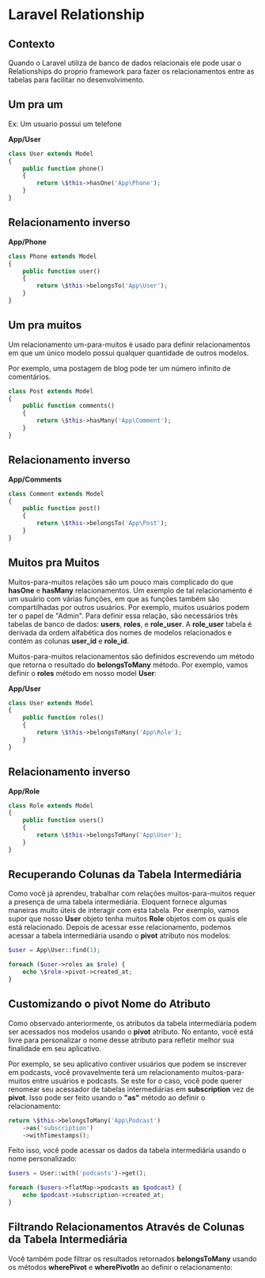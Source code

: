 # Laravel Relationship

## Contexto

Quando o Laravel utiliza de banco de dados relacionais ele pode usar o Relationships do proprio framework para fazer os relacionamentos entre as tabelas para facilitar no desenvolvimento.

## Um pra um

Ex: Um usuario possui um telefone

**App/User**

```php
class User extends Model
{
    public function phone()
    {
        return \$this->hasOne('App\Phone');
    }
}
```

## Relacionamento inverso

**App/Phone**

```php
class Phone extends Model
{
    public function user()
    {
        return \$this->belongsTo('App\User');
    }
}
```

## Um pra muitos

Um relacionamento um-para-muitos é usado para definir relacionamentos em que um único modelo possui qualquer quantidade de outros modelos.

Por exemplo, uma postagem de blog pode ter um número infinito de comentários.

```php
class Post extends Model
{
    public function comments()
    {
        return \$this->hasMany('App\Comment');
    }
}
```

## Relacionamento inverso

**App/Comments**

```php
class Comment extends Model
{
    public function post()
    {
        return \$this->belongsTo('App\Post');
    }
}
```

## Muitos pra Muitos

Muitos-para-muitos relações são um pouco mais complicado do que **hasOne** e **hasMany** relacionamentos. Um exemplo de tal relacionamento é um usuário com várias funções, em que as funções também são compartilhadas por outros usuários. Por exemplo, muitos usuários podem ter o papel de "Admin". Para definir essa relação, são necessários três tabelas de banco de dados: **users**, **roles**, e **role_user**. A **role_user** tabela é derivada da ordem alfabética dos nomes de modelos relacionados e contém as colunas **user_id** e **role_id**.

Muitos-para-muitos relacionamentos são definidos escrevendo um método que retorna o resultado do **belongsToMany** método. Por exemplo, vamos definir o **roles** método em nosso model **User**:

**App/User**

```php
class User extends Model
{
    public function roles()
    {
        return \$this->belongsToMany('App\Role');
    }
}
```

## Relacionamento inverso

**App/Role**

```php
class Role extends Model
{
    public function users()
    {
        return \$this->belongsToMany('App\User');
    }
}
```

## Recuperando Colunas da Tabela Intermediária

Como você já aprendeu, trabalhar com relações muitos-para-muitos requer a presença de uma tabela intermediária. Eloquent fornece algumas maneiras muito úteis de interagir com esta tabela. Por exemplo, vamos supor que nosso **User** objeto tenha muitos **Role** objetos com os quais ele está relacionado. Depois de acessar esse relacionamento, podemos acessar a tabela intermediária usando o **pivot** atributo nos modelos:

```php
$user = App\User::find(1);

foreach ($user->roles as $role) {
    echo \$role->pivot->created_at;
}
```

## Customizando o pivot Nome do Atributo

Como observado anteriormente, os atributos da tabela intermediária podem ser acessados ​​nos modelos usando o **pivot** atributo. No entanto, você está livre para personalizar o nome desse atributo para refletir melhor sua finalidade em seu aplicativo.

Por exemplo, se seu aplicativo contiver usuários que podem se inscrever em podcasts, você provavelmente terá um relacionamento muitos-para-muitos entre usuários e podcasts. Se este for o caso, você pode querer renomear seu acessador de tabelas intermediárias em **subscription** vez de **pivot**. Isso pode ser feito usando o **"as"** método ao definir o relacionamento:

```php
return \$this->belongsToMany('App\Podcast')
    ->as('subscription')
    ->withTimestamps();
```

Feito isso, você pode acessar os dados da tabela intermediária usando o nome personalizado:

```php
$users = User::with('podcasts')->get();

foreach ($users->flatMap->podcasts as $podcast) {
    echo $podcast->subscription->created_at;
}
```

## Filtrando Relacionamentos Através de Colunas da Tabela Intermediária

Você também pode filtrar os resultados retornados **belongsToMany** usando os métodos **wherePivot** e **wherePivotIn** ao definir o relacionamento:
